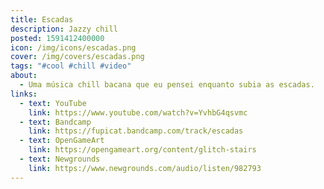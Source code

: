 ```yaml
---
title: Escadas
description: Jazzy chill
posted: 1591412400000
icon: /img/icons/escadas.png
cover: /img/covers/escadas.png
tags: "#cool #chill #video"
about:
  - Uma música chill bacana que eu pensei enquanto subia as escadas.
links:
  - text: YouTube
    link: https://www.youtube.com/watch?v=YvhbG4qsvmc
  - text: Bandcamp
    link: https://fupicat.bandcamp.com/track/escadas
  - text: OpenGameArt
    link: https://opengameart.org/content/glitch-stairs
  - text: Newgrounds
    link: https://www.newgrounds.com/audio/listen/982793
---
```

<vid-yt url="https://www.youtube.com/watch?v=YvhbG4qsvmc"></vid-yt>